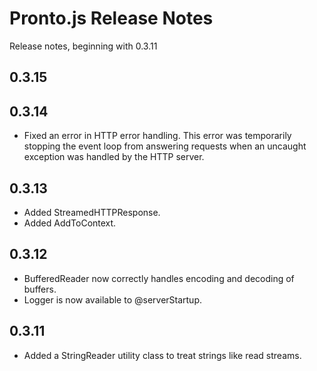 # Pronto.js Release Notes

Release notes, beginning with 0.3.11

## 0.3.15

## 0.3.14

* Fixed an error in HTTP error handling. This error was temporarily
stopping the event loop from answering requests when an uncaught
exception was handled by the HTTP server.

## 0.3.13

* Added StreamedHTTPResponse.
* Added AddToContext.

## 0.3.12

* BufferedReader now correctly handles encoding and decoding of buffers.
* Logger is now available to @serverStartup.

## 0.3.11

* Added a StringReader utility class to treat strings like read streams.
